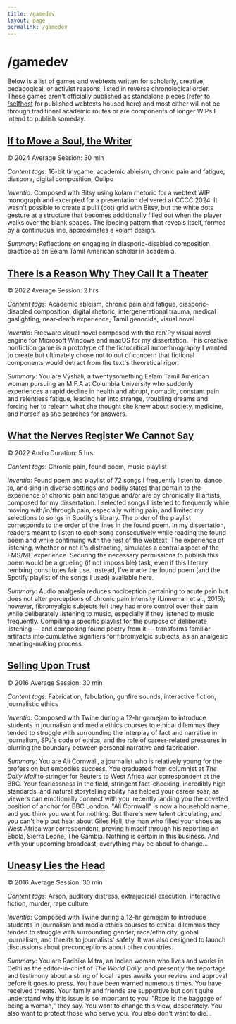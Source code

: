 ```yaml
---
title: /gamedev
layout: page
permalink: /gamedev
---
```


# /gamedev

Below is a list of games and webtexts written for scholarly, creative, pedagogical, or activist reasons, listed in reverse chronological order. These games aren't officially published as standalone pieces (refer to <a href="selfhost.html">/selfhost</a> for published webtexts housed here) and most either will not be through traditional academic routes or are components of longer WIPs I intend to publish someday.

## <a href="tinygames/if_to_move_the_soul_a_writer/play.html" target="_blank">If to Move a Soul, the Writer</a>
&#169; 2024
Average Session: 30 min

_Content tags_: 16-bit tinygame, academic ableism, chronic pain and fatigue, diaspora, digital composition, Oulipo 

_Inventio_: Composed with Bitsy using kolam rhetoric for a webtext WIP monograph and excerpted for a presentation delivered at CCCC 2024. It wasn't possible to create a <span lang="ta">pulli</span> (dot) grid with Bitsy, but the white dots gesture at a structure that becomes additionally filled out when the player walks over the blank spaces. The looping pattern that reveals itself, formed by a continuous line, approximates a <span lang="ta">kolam</span> design.

_Summary_: Reflections on engaging in diasporic-disabled composition practice as an Eelam Tamil American scholar in academia.

## <a href="bmactp/adi/theater.html" target="_blank">There Is a Reason Why They Call It a Theater</a>
&#169; 2022
Average Session: 2 hrs

_Content tags_: Academic ableism, chronic pain and fatigue, diasporic-disabled composition, digital rhetoric, intergenerational trauma, medical gaslighting, near-death experience, Tamil genocide, visual novel

_Inventio_: Freeware visual novel composed with the ren'Py visual novel engine for Microsoft Windows and macOS for my dissertation. This creative nonfiction game is a prototype of the fictocritical autoethnography I wanted to create but ultimately chose not to out of concern that fictional components would detract from the text's theoretical rigor.

_Summary_: You are Vyshali, a twentysomething Eelam Tamil American woman pursuing an M.F.A at Columbia University who suddenly experiences a rapid decline in health and abrupt, nomadic, constant pain and relentless fatigue, leading her into strange, troubling dreams and forcing her to relearn what she thought she knew about society, medicine, and herself as she searches for answers.

## <a href="bmactp/misability/playlist.html" target="_blank">What the Nerves Register We Cannot Say</a>
&#169; 2022
Audio Duration: 5 hrs

_Content tags_: Chronic pain, found poem, music playlist

_Inventio_: Found poem and playlist of 72 songs I frequently listen to, dance to, and sing in diverse settings and bodily states that pertain to the experience of chronic pain and fatigue and/or are by chronically ill artists, composed for my dissertation. I selected songs I listened to frequently while moving with/in/through pain, especially writing pain, and limited my selections to songs in Spotify's library. The order of the playlist corresponds to the order of the lines in the found poem. In my dissertation, readers meant to listen to each song consecutively while reading the found poem and while continuing with the rest of the webtext. The experience of listening, whether or not it's distracting, simulates a central aspect of the FMS/ME experience. Securing the necessary permissions to publish this poem would be a grueling (if not impossible) task, even if this literary remixing constitutes fair use. Instead, I've made the found poem (and the Spotify playlist of the songs I used) available here.

_Summary_: Audio analgesia reduces nociception pertaining to acute pain but does not alter perceptions of chronic pain intensity (Linneman et al., 2015); however, fibromyalgic subjects felt they had more control over their pain while deliberately listening to music, especially if they listened to music frequently. Compiling a specific playlist for the purpose of deliberate listening &mdash; and composing found poetry from it &mdash; transforms familiar artifacts into cumulative signifiers for fibromyalgic subjects, as an analgesic meaning-making process.

## <a href="tinygames/selling_upon_trust/play.html">Selling Upon Trust</a>
&#169; 2016 
Average Session: 30 min

_Content tags_: Fabrication, fabulation, gunfire sounds, interactive fiction, journalistic ethics

_Inventio_: Composed with Twine during a 12-hr gamejam to introduce students in journalism and media ethics courses to ethical dilemmas they tended to struggle with surrounding the interplay of fact and narrative in journalism, SPJ's code of ethics, and the role of career-related pressures in blurring the boundary between personal narrative and fabrication. 

_Summary_: You are Ali Cornwall, a journalist who is relatively young for the profession but embodies success. You graduated from columnist at _The Daily Mail_ to stringer for Reuters to West Africa war correspondent at the BBC. Your fearlessness in the field, stringent fact-checking, incredibly high standards, and natural storytelling ability has helped your career soar, as viewers can emotionally connect with you, recently landing you the coveted position of anchor for BBC London. "Ali Cornwall" is now a household name, and you think you want for nothing. But there's new talent circulating, and you can't help but hear about Giles Hall, the man who filled your shoes as West Africa war correspondent, proving himself through his reporting on Ebola, Sierra Leone, The Gambia. Nothing is certain in this business. And with your upcoming broadcast, everything may be about to change...

## <a href="tinygames/uneasy_lies_the_head/play.html" target="_blank">Uneasy Lies the Head</a>
&#169; 2016 
Average Session: 30 min

_Content tags_: Arson, auditory distress, extrajudicial execution, interactive fiction, murder, rape culture

_Inventio_: Composed with Twine during a 12-hr gamejam to introduce students in journalism and media ethics courses to ethical dilemmas they tended to struggle with surrounding gender, race/ethnicity, global journalism, and threats to journalists' safety. It was also designed to launch discussions about preconceptions about other countries.

_Summary_: You are Radhika Mitra, an Indian woman who lives and works in Delhi as the editor-in-chief of _The World Daily_, and presently the reportage and testimony about a string of local rapes awaits your review and approval before it goes to press. You have been warned numerous times. You have received threats. Your family and friends are supportive but don't quite understand why this issue is so important to you. "Rape is the baggage of being a woman," they say. You want to change this view, desperately. You also want to protect those who serve you. You also don't want to die...